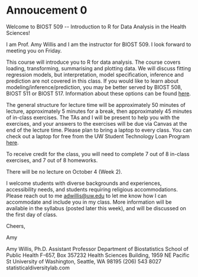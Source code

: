 # Annoucement 0

Welcome to BIOST 509 -- Introduction to R for Data Analysis in the Health Sciences!

I am Prof. Amy Willis and I am the instructor for BIOST 509. I look forward to meeting you on Friday.

This course will introduce you to R for data analysis. The course covers loading, transforming, summarising and plotting data. We will discuss fitting regression models, but interpretation, model specification, inference and prediction are not covered in this class. If you would like to learn about modeling/inference/prediction, you may be better served by BIOST 508, BIOST 511 or BIOST 517. Information about these options can be found [here](https://www.biostat.washington.edu/courses/sequences).

The general structure for lecture time will be approximately 50 minutes of lecture, approximately 5 minutes for a break, then approximately 45 minutes of in-class exercises. The TAs and I will be present to help you with the exercises, and your answers to the exercises will be due via Canvas at the end of the lecture time. Please plan to bring a laptop to every class. You can check out a laptop for free from the UW Student Technology Loan Program [here](https://stlp.uw.edu/equipment/laptops).

To receive credit for the class, you will need to complete 7 out of 8 in-class exercises, and 7 out of 8 homeworks.

There will be no lecture on October 4 (Week 2).

I welcome students with diverse backgrounds and experiences, accessibility needs, and students requiring religious accommodations. Please reach out to me [adwillis@uw.edu](adwillis@uw.edu) to let me know how I can accommodate and include you in my class. More information will be available in the syllabus (posted later this week), and will be discussed on the first day of class.

Cheers,

Amy

Amy Willis, Ph.D.
Assistant Professor
Department of Biostatistics
School of Public Health
F-657, Box 357232
Health Sciences Building, 1959 NE Pacific St
University of Washington, Seattle, WA 98195
(206) 543 8027
statisticaldiversitylab.com
